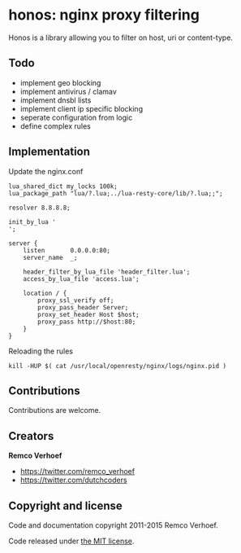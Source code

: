 # honos: nginx proxy filtering

Honos is a library allowing you to filter on host, uri or content-type. 

## Todo

* implement geo blocking
* implement antivirus / clamav
* implement dnsbl lists
* implement client ip specific blocking
* seperate configuration from logic
* define complex rules

## Implementation

Update the nginx.conf

```
lua_shared_dict my_locks 100k;
lua_package_path "lua/?.lua;../lua-resty-core/lib/?.lua;;";

resolver 8.8.8.8;

init_by_lua '
';

server {
    listen       0.0.0.0:80;
    server_name  _;

    header_filter_by_lua_file 'header_filter.lua';
    access_by_lua_file 'access.lua';

    location / {
        proxy_ssl_verify off;
        proxy_pass_header Server;
        proxy_set_header Host $host;
        proxy_pass http://$host:80;
    }
}
```


Reloading the rules

```
kill -HUP $( cat /usr/local/openresty/nginx/logs/nginx.pid )
```

## Contributions

Contributions are welcome.

## Creators

**Remco Verhoef**
- <https://twitter.com/remco_verhoef>
- <https://twitter.com/dutchcoders>

## Copyright and license

Code and documentation copyright 2011-2015 Remco Verhoef.

Code released under [the MIT license](LICENSE).
